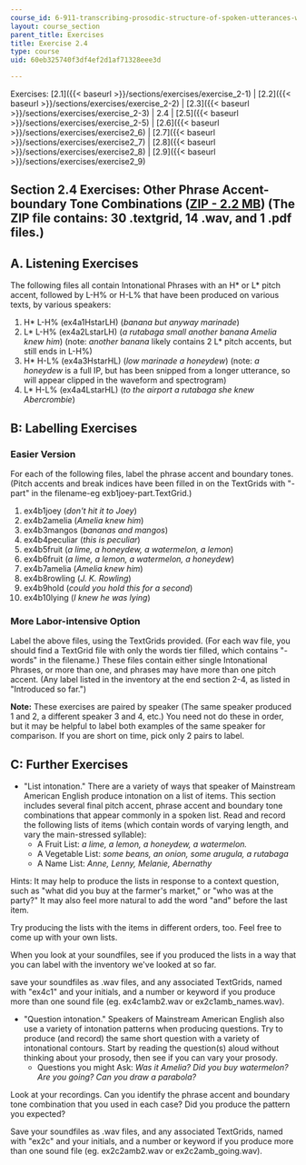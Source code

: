 ```yaml
---
course_id: 6-911-transcribing-prosodic-structure-of-spoken-utterances-with-tobi-january-iap-2006
layout: course_section
parent_title: Exercises
title: Exercise 2.4
type: course
uid: 60eb325740f3df4ef2d1af71328eee3d

---
```


Exercises: [2.1]({{< baseurl >}}/sections/exercises/exercise_2-1) | [2.2]({{< baseurl >}}/sections/exercises/exercise_2-2) | [2.3]({{< baseurl >}}/sections/exercises/exercise_2-3) | 2.4 | [2.5]({{< baseurl >}}/sections/exercises/exercise_2-5) | [2.6]({{< baseurl >}}/sections/exercises/exercise2_6) | [2.7]({{< baseurl >}}/sections/exercises/exercise2_7) | [2.8]({{< baseurl >}}/sections/exercises/exercise2_8) | [2.9]({{< baseurl >}}/sections/exercises/exercise2_9)

Section 2.4 Exercises: Other Phrase Accent-boundary Tone Combinations ([ZIP - 2.2 MB](/coursemedia/6-911-transcribing-prosodic-structure-of-spoken-utterances-with-tobi-january-iap-2006/351d040c98b993bec5d7c914a405b925_exercises24.zip)) (The ZIP file contains: 30 .textgrid, 14 .wav, and 1 .pdf files.)
-------------------------------------------------------------------------------------------------------------------------------------------------------------------------------------------------------------------------------------------------------------------------------------------------------------

A. Listening Exercises
----------------------

The following files all contain Intonational Phrases with an H\* or L\* pitch accent, followed by L-H% or H-L% that have been produced on various texts, by various speakers:

1.  H\* L-H% (ex4a1HstarLH) (_banana but anyway marinade_)
2.  L\* L-H% (ex4a2LstarLH) (_a rutabaga small another banana Amelia knew him_) (note: _another banana_ likely contains 2 L\* pitch accents, but still ends in L-H%)
3.  H\* H-L% (ex4a3HstarHL) (_low marinade a honeydew_) (note: _a honeydew_ is a full IP, but has been snipped from a longer utterance, so will appear clipped in the waveform and spectrogram)
4.  L\* H-L% (ex4a4LstarHL) (_to the airport a rutabaga she knew Abercrombie_)

B: Labelling Exercises
----------------------

### Easier Version

For each of the following files, label the phrase accent and boundary tones. (Pitch accents and break indices have been filled in on the TextGrids with "-part" in the filename-eg exb1joey-part.TextGrid.)

1.  ex4b1joey (_don't hit it to Joey_)
2.  ex4b2amelia (_Amelia knew him_)
3.  ex4b3mangos (_bananas and mangos_)
4.  ex4b4peculiar (_this is peculiar_)
5.  ex4b5fruit (_a lime, a honeydew, a watermelon, a lemon_)
6.  ex4b6fruit (_a lime, a lemon, a watermelon, a honeydew_)
7.  ex4b7amelia (_Amelia knew him_)
8.  ex4b8rowling (_J. K. Rowling_)
9.  ex4b9hold (_could you hold this for a second_)
10.  ex4b10lying (_I knew he was lying_)

### More Labor-intensive Option

Label the above files, using the TextGrids provided. (For each wav file, you should find a TextGrid file with only the words tier filled, which contains "-words" in the filename.) These files contain either single Intonational Phrases, or more than one, and phrases may have more than one pitch accent. (Any label listed in the inventory at the end section 2-4, as listed in "Introduced so far.")

**Note:** These exercises are paired by speaker (The same speaker produced 1 and 2, a different speaker 3 and 4, etc.) You need not do these in order, but it may be helpful to label both examples of the same speaker for comparison. If you are short on time, pick only 2 pairs to label.

C: Further Exercises
--------------------

*   "List intonation." There are a variety of ways that speaker of Mainstream American English produce intonation on a list of items. This section includes several final pitch accent, phrase accent and boundary tone combinations that appear commonly in a spoken list. Read and record the following lists of items (which contain words of varying length, and vary the main-stressed syllable):
    *   A Fruit List: _a lime, a lemon, a honeydew, a watermelon._
    *   A Vegetable List: _some beans, an onion, some arugula, a rutabaga_
    *   A Name List: _Anne, Lenny, Melanie, Abernathy_

Hints: It may help to produce the lists in response to a context question, such as "what did you buy at the farmer's market," or "who was at the party?" It may also feel more natural to add the word "and" before the last item.

Try producing the lists with the items in different orders, too. Feel free to come up with your own lists.

When you look at your soundfiles, see if you produced the lists in a way that you can label with the inventory we've looked at so far.

save your soundfiles as .wav files, and any associated TextGrids, named with "ex4c1" and your initials, and a number or keyword if you produce more than one sound file (eg. ex4c1amb2.wav or ex2c1amb\_names.wav).

*   "Question intonation." Speakers of Mainstream American English also use a variety of intonation patterns when producing questions. Try to produce (and record) the same short question with a variety of intonational contours. Start by reading the question(s) aloud without thinking about your prosody, then see if you can vary your prosody.
    *   Questions you might Ask: _Was it Amelia? Did you buy watermelon? Are you going? Can you draw a parabola?_

Look at your recordings. Can you identify the phrase accent and boundary tone combination that you used in each case? Did you produce the pattern you expected?

Save your soundfiles as .wav files, and any associated TextGrids, named with "ex2c" and your initials, and a number or keyword if you produce more than one sound file (eg. ex2c2amb2.wav or ex2c2amb\_going.wav).